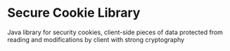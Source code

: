 # Secure Cookie Library
Java library for security cookies, client-side pieces of data protected from reading and modifications by client with strong cryptography
